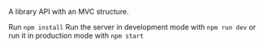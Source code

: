 A library API with an MVC structure.

Run `npm install`
Run the server in development mode with `npm run dev` or run it in production mode with `npm start`